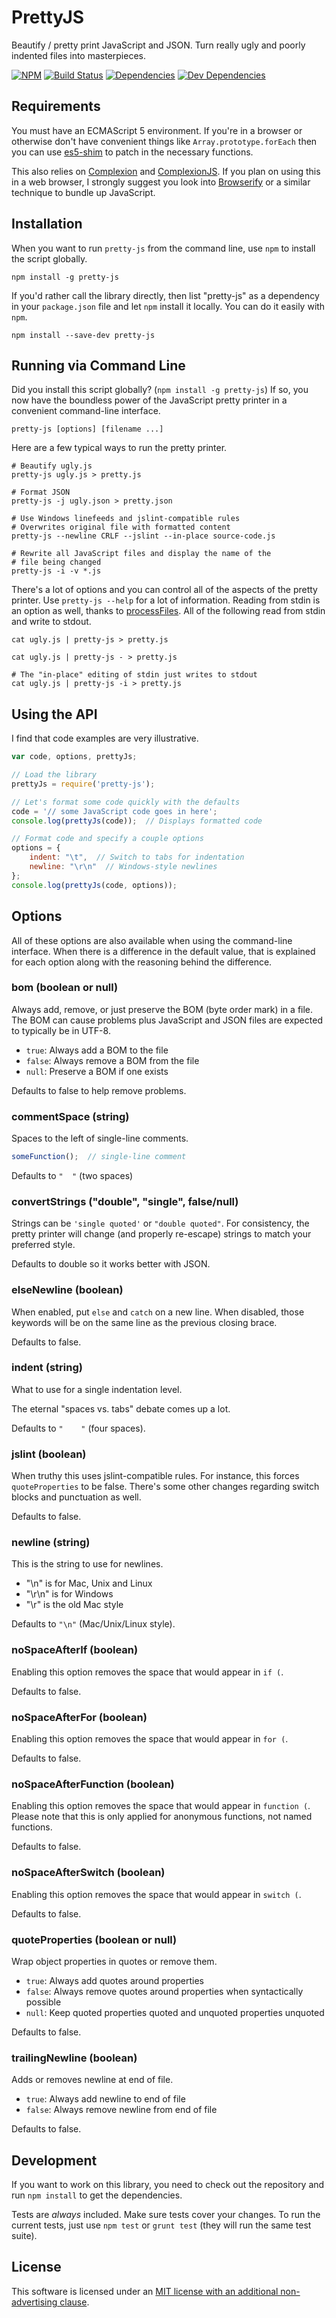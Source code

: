 PrettyJS
========

Beautify / pretty print JavaScript and JSON.  Turn really ugly and poorly indented files into masterpieces.

[![NPM][npm-image]][NPM]
[![Build Status][travis-image]][Travis CI]
[![Dependencies][dependencies-image]][Dependencies]
[![Dev Dependencies][devdependencies-image]][Dev Dependencies]


Requirements
------------

You must have an ECMAScript 5 environment.  If you're in a browser or otherwise don't have convenient things like `Array.prototype.forEach` then you can use [es5-shim] to patch in the necessary functions.

This also relies on [Complexion] and [ComplexionJS].  If you plan on using this in a web browser, I strongly suggest you look into [Browserify] or a similar technique to bundle up JavaScript.


Installation
------------

When you want to run `pretty-js` from the command line, use `npm` to install the script globally.

    npm install -g pretty-js

If you'd rather call the library directly, then list "pretty-js" as a dependency in your `package.json` file and let `npm` install it locally.  You can do it easily with `npm`.

    npm install --save-dev pretty-js


Running via Command Line
------------------------

Did you install this script globally?  (`npm install -g pretty-js`)  If so, you now have the boundless power of the JavaScript pretty printer in a convenient command-line interface.

    pretty-js [options] [filename ...]

Here are a few typical ways to run the pretty printer.

    # Beautify ugly.js
    pretty-js ugly.js > pretty.js

    # Format JSON
    pretty-js -j ugly.json > pretty.json

    # Use Windows linefeeds and jslint-compatible rules
    # Overwrites original file with formatted content
    pretty-js --newline CRLF --jslint --in-place source-code.js

    # Rewrite all JavaScript files and display the name of the
    # file being changed
    pretty-js -i -v *.js

There's a lot of options and you can control all of the aspects of the pretty printer.  Use `pretty-js --help` for a lot of information.  Reading from stdin is an option as well, thanks to [processFiles].  All of the following read from stdin and write to stdout.

    cat ugly.js | pretty-js > pretty.js

    cat ugly.js | pretty-js - > pretty.js

    # The "in-place" editing of stdin just writes to stdout
    cat ugly.js | pretty-js -i > pretty.js


Using the API
-------------

I find that code examples are very illustrative.

```js
var code, options, prettyJs;

// Load the library
prettyJs = require('pretty-js');

// Let's format some code quickly with the defaults
code = '// some JavaScript code goes in here';
console.log(prettyJs(code));  // Displays formatted code

// Format code and specify a couple options
options = {
    indent: "\t",  // Switch to tabs for indentation
    newline: "\r\n"  // Windows-style newlines
};
console.log(prettyJs(code, options));
```


Options
-------

All of these options are also available when using the command-line interface.  When there is a difference in the default value, that is explained for each option along with the reasoning behind the difference.


### bom (boolean or null)

Always add, remove, or just preserve the BOM (byte order mark) in a file.  The BOM can cause problems plus JavaScript and JSON files are expected to typically be in UTF-8.

* `true`: Always add a BOM to the file
* `false`: Always remove a BOM from the file
* `null`: Preserve a BOM if one exists

Defaults to false to help remove problems.


### commentSpace (string)

Spaces to the left of single-line comments.

```js
someFunction();  // single-line comment
```

Defaults to `"  "` (two spaces)


### convertStrings ("double", "single", false/null)

Strings can be `'single quoted'` or `"double quoted"`.  For consistency, the pretty printer will change (and properly re-escape) strings to match your preferred style.

Defaults to double so it works better with JSON.


### elseNewline (boolean)

When enabled, put `else` and `catch` on a new line.  When disabled, those keywords will be on the same line as the previous closing brace.

Defaults to false.


### indent (string)

What to use for a single indentation level.

The eternal "spaces vs. tabs" debate comes up a lot.

Defaults to `"    "` (four spaces).


### jslint (boolean)

When truthy this uses jslint-compatible rules.  For instance, this forces `quoteProperties` to be false.  There's some other changes regarding switch blocks and punctuation as well.

Defaults to false.


### newline (string)

This is the string to use for newlines.

* "\n" is for Mac, Unix and Linux
* "\r\n" is for Windows
* "\r" is the old Mac style

Defaults to `"\n"` (Mac/Unix/Linux style).


### noSpaceAfterIf (boolean)

Enabling this option removes the space that would appear in `if (`.

Defaults to false.


### noSpaceAfterFor (boolean)

Enabling this option removes the space that would appear in `for (`.

Defaults to false.


### noSpaceAfterFunction (boolean)

Enabling this option removes the space that would appear in `function (`.  Please note that this is only applied for anonymous functions, not named functions.

Defaults to false.


### noSpaceAfterSwitch (boolean)

Enabling this option removes the space that would appear in `switch (`.

Defaults to false.


### quoteProperties (boolean or null)

Wrap object properties in quotes or remove them.

* `true`: Always add quotes around properties
* `false`: Always remove quotes around properties when syntactically possible
* `null`: Keep quoted properties quoted and unquoted properties unquoted

Defaults to false.


### trailingNewline (boolean)

Adds or removes newline at end of file.

* `true`: Always add newline to end of file
* `false`: Always remove newline from end of file

Defaults to false.


Development
-----------

If you want to work on this library, you need to check out the repository and run `npm install` to get the dependencies.

Tests are *always* included.  Make sure tests cover your changes.  To run the current tests, just use `npm test` or `grunt test` (they will run the same test suite).


License
-------

This software is licensed under an [MIT license with an additional non-advertising clause](LICENSE.md).


[Browserify]: http://browserify.org/
[Complexion]: https://github.com/tests-always-included/complexion
[ComplexionJS]: https://github.com/tests-always-included/complexion-js
[Dev Dependencies]: https://david-dm.org/tests-always-included/pretty-js#info=devDependencies
[devdependencies-image]: https://david-dm.org/tests-always-included/pretty-js/dev-status.png
[Dependencies]: https://david-dm.org/tests-always-included/pretty-js
[dependencies-image]: https://david-dm.org/tests-always-included/pretty-js.png
[es5-shim]: https://github.com/es-shims/es5-shim
[NPM]: https://npmjs.org/package/pretty-js
[npm-image]: https://nodei.co/npm/pretty-js.png?downloads=true&stars=true
[processFiles]: https://github.com/tests-always-included/process-files
[travis-image]: https://secure.travis-ci.org/tests-always-included/pretty-js.png
[Travis CI]: http://travis-ci.org/tests-always-included/pretty-js
